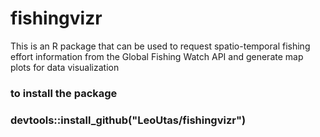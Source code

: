 # fishingvizr
This is an R package that can be used to request spatio-temporal fishing effort information from the Global Fishing Watch API and generate map plots for data visualization

### to install the package
### devtools::install_github("LeoUtas/fishingvizr")
